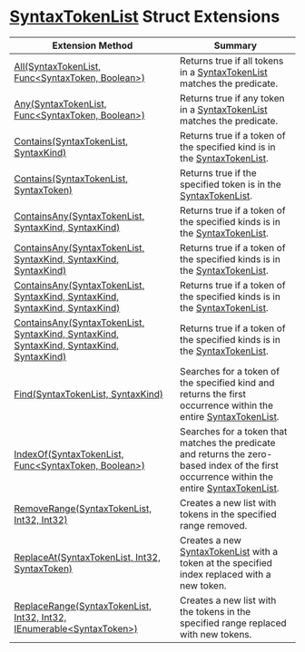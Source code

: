 # [SyntaxTokenList](https://docs.microsoft.com/en-us/dotnet/api/microsoft.codeanalysis.syntaxtokenlist) Struct Extensions

| Extension Method | Summary |
| ---------------- | ------- |
| [All(SyntaxTokenList, Func\<SyntaxToken, Boolean>)](../../../Roslynator/SyntaxExtensions/All/README.md) | Returns true if all tokens in a [SyntaxTokenList](https://docs.microsoft.com/en-us/dotnet/api/microsoft.codeanalysis.syntaxtokenlist) matches the predicate\. |
| [Any(SyntaxTokenList, Func\<SyntaxToken, Boolean>)](../../../Roslynator/SyntaxExtensions/Any/README.md) | Returns true if any token in a [SyntaxTokenList](https://docs.microsoft.com/en-us/dotnet/api/microsoft.codeanalysis.syntaxtokenlist) matches the predicate\. |
| [Contains(SyntaxTokenList, SyntaxKind)](../../../Roslynator/CSharp/SyntaxExtensions/Contains/README.md) | Returns true if a token of the specified kind is in the [SyntaxTokenList](https://docs.microsoft.com/en-us/dotnet/api/microsoft.codeanalysis.syntaxtokenlist)\. |
| [Contains(SyntaxTokenList, SyntaxToken)](../../../Roslynator/SyntaxExtensions/Contains/README.md) | Returns true if the specified token is in the [SyntaxTokenList](https://docs.microsoft.com/en-us/dotnet/api/microsoft.codeanalysis.syntaxtokenlist)\. |
| [ContainsAny(SyntaxTokenList, SyntaxKind, SyntaxKind)](../../../Roslynator/CSharp/SyntaxExtensions/ContainsAny/README.md) | Returns true if a token of the specified kinds is in the [SyntaxTokenList](https://docs.microsoft.com/en-us/dotnet/api/microsoft.codeanalysis.syntaxtokenlist)\. |
| [ContainsAny(SyntaxTokenList, SyntaxKind, SyntaxKind, SyntaxKind)](../../../Roslynator/CSharp/SyntaxExtensions/ContainsAny/README.md) | Returns true if a token of the specified kinds is in the [SyntaxTokenList](https://docs.microsoft.com/en-us/dotnet/api/microsoft.codeanalysis.syntaxtokenlist)\. |
| [ContainsAny(SyntaxTokenList, SyntaxKind, SyntaxKind, SyntaxKind, SyntaxKind)](../../../Roslynator/CSharp/SyntaxExtensions/ContainsAny/README.md) | Returns true if a token of the specified kinds is in the [SyntaxTokenList](https://docs.microsoft.com/en-us/dotnet/api/microsoft.codeanalysis.syntaxtokenlist)\. |
| [ContainsAny(SyntaxTokenList, SyntaxKind, SyntaxKind, SyntaxKind, SyntaxKind, SyntaxKind)](../../../Roslynator/CSharp/SyntaxExtensions/ContainsAny/README.md) | Returns true if a token of the specified kinds is in the [SyntaxTokenList](https://docs.microsoft.com/en-us/dotnet/api/microsoft.codeanalysis.syntaxtokenlist)\. |
| [Find(SyntaxTokenList, SyntaxKind)](../../../Roslynator/CSharp/SyntaxExtensions/Find/README.md) | Searches for a token of the specified kind and returns the first occurrence within the entire [SyntaxTokenList](https://docs.microsoft.com/en-us/dotnet/api/microsoft.codeanalysis.syntaxtokenlist)\. |
| [IndexOf(SyntaxTokenList, Func\<SyntaxToken, Boolean>)](../../../Roslynator/SyntaxExtensions/IndexOf/README.md) | Searches for a token that matches the predicate and returns the zero\-based index of the first occurrence within the entire [SyntaxTokenList](https://docs.microsoft.com/en-us/dotnet/api/microsoft.codeanalysis.syntaxtokenlist)\. |
| [RemoveRange(SyntaxTokenList, Int32, Int32)](../../../Roslynator/CSharp/SyntaxExtensions/RemoveRange/README.md) | Creates a new list with tokens in the specified range removed\. |
| [ReplaceAt(SyntaxTokenList, Int32, SyntaxToken)](../../../Roslynator/SyntaxExtensions/ReplaceAt/README.md) | Creates a new [SyntaxTokenList](https://docs.microsoft.com/en-us/dotnet/api/microsoft.codeanalysis.syntaxtokenlist) with a token at the specified index replaced with a new token\. |
| [ReplaceRange(SyntaxTokenList, Int32, Int32, IEnumerable\<SyntaxToken>)](../../../Roslynator/CSharp/SyntaxExtensions/ReplaceRange/README.md) | Creates a new list with the tokens in the specified range replaced with new tokens\. |

